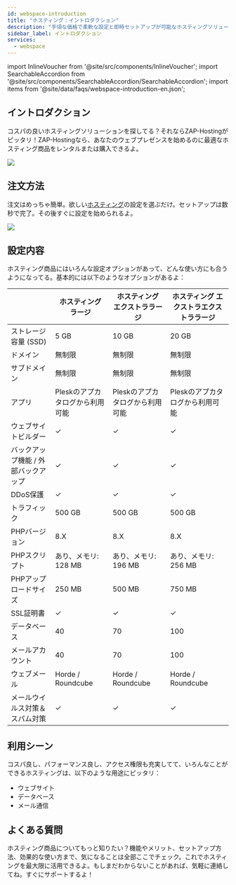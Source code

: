 ```yaml
---
id: webspace-introduction
title: "ホスティング：イントロダクション"
description: "手頃な価格で柔軟な設定と即時セットアップが可能なホスティングソリューションで、すぐにオンラインプレゼンスをスタート → 今すぐ詳しく見る"
sidebar_label: イントロダクション
services:
  - webspace
---
```


import InlineVoucher from '@site/src/components/InlineVoucher';
import SearchableAccordion from '@site/src/components/SearchableAccordion/SearchableAccordion';
import items from '@site/data/faqs/webspace-introduction-en.json';

## イントロダクション

コスパの良いホスティングソリューションを探してる？それならZAP-Hostingがピッタリ！ZAP-Hostingなら、あなたのウェブプレゼンスを始めるのに最適なホスティング商品をレンタルまたは購入できるよ。

![](https://screensaver01.zap-hosting.com/index.php/s/gK7k86xDcfcTQ29/preview)
<InlineVoucher />

## 注文方法

注文はめっちゃ簡単。欲しい[ホスティング](https://zap-hosting.com/en/webhosting-rent-a-webspace/)の設定を選ぶだけ。セットアップは数秒で完了。その後すぐに設定を始められるよ。

![](https://screensaver01.zap-hosting.com/index.php/s/XSNK4Bi8T5dWFpB/preview)

## 設定内容

ホスティング商品にはいろんな設定オプションがあって、どんな使い方にも合うようになってる。基本的には以下のようなオプションがあるよ：

|                                  | ホスティング ラージ       | ホスティング エクストララージ | ホスティング エクストラエクストララージ |
| -------------------------------- | ------------------------- | ------------------------- | ------------------------- |
| ストレージ容量 (SSD)             | 5 GB                      | 10 GB                     | 20 GB                     |
| ドメイン                        | 無制限                    | 無制限                    | 無制限                    |
| サブドメイン                    | 無制限                    | 無制限                    | 無制限                    |
| アプリ                         | Pleskのアプカタログから利用可能 | Pleskのアプカタログから利用可能 | Pleskのアプカタログから利用可能 |
| ウェブサイトビルダー            | ✓                         | ✓                         | ✓                         |
| バックアップ機能 / 外部バックアップ | ✓                         | ✓                         | ✓                         |
| DDoS保護                      | ✓                         | ✓                         | ✓                         |
| トラフィック                   | 500 GB                    | 500 GB                    | 500 GB                    |
| PHPバージョン                 | 8.X                       | 8.X                       | 8.X                       |
| PHPスクリプト                 | あり、メモリ: 128 MB       | あり、メモリ: 196 MB       | あり、メモリ: 256 MB       |
| PHPアップロードサイズ          | 250 MB                    | 500 MB                    | 750 MB                    |
| SSL証明書                     | ✓                         | ✓                         | ✓                         |
| データベース                  | 40                        | 70                        | 100                       |
| メールアカウント              | 40                        | 70                        | 100                       |
| ウェブメール                  | Horde / Roundcube          | Horde / Roundcube          | Horde / Roundcube          |
| メールウイルス対策＆スパム対策 | ✓                         | ✓                         | ✓                         |

## 利用シーン

コスパ良し、パフォーマンス良し、アクセス権限も充実してて、いろんなことができるホスティングは、以下のような用途にピッタリ：

- ウェブサイト
- データベース
- メール通信


## よくある質問
ホスティング商品についてもっと知りたい？機能やメリット、セットアップ方法、効果的な使い方まで、気になることは全部ここでチェック。これでホスティングを最大限に活用できるよ。もしまだわからないことがあれば、気軽に連絡してね。すぐにサポートするよ！
<SearchableAccordion items={items} />

<InlineVoucher />